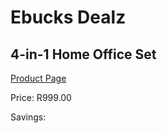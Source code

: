 
# Ebucks Dealz
## 4-in-1 Home Office Set
[Product Page](https://www.ebucks.com/web/shop/productSelected.do?prodId=1193413425&catId=714946558)

Price: R999.00

Savings: 


	